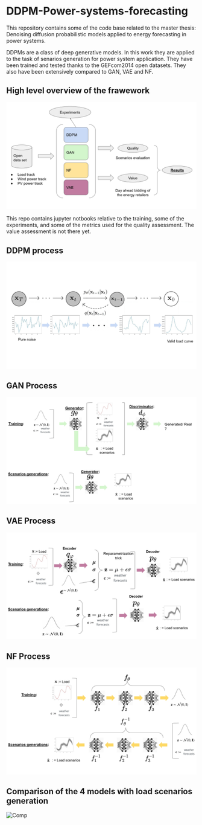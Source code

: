 # DDPM-Power-systems-forecasting

This repository contains some of the code base related to the master thesis: Denoising diffusion probabilistic models applied to energy forecasting in power systems.

DDPMs are a class of deep generative models. In this work they are applied to the task of senarios generation for power system application. They have been trained and tested thanks to the GEFcom2014 open datasets. They also have been extensively compared to GAN, VAE and NF.

## High level overview of the frawework

![graphical_abstract](imgs/graphical_abstract_page-0001.jpg)

This repo contains jupyter notbooks relative to the training, some of the experiments, and some of the metrics used for the quality assessment. The value assessment is not there yet.

## DDPM process
![DDPM](imgs/illustration_DDPM_page-0001.jpg)

## GAN Process
![GAN](imgs/GAN_scheme_page-0001.jpg)

## VAE Process
![VAE](imgs/VAE_scheme_page-0001.jpg)

## NF Process
![NF](imgs/NF_scheme_page-0001.jpg)


## Comparison of the 4 models with load scenarios generation
![Comp](imgs/load_comp.png)

